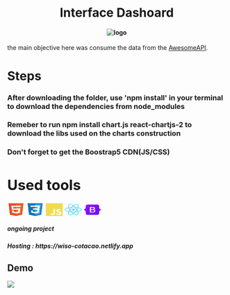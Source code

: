 <h1 align="center">Interface Dashoard</h1>

<h4 align="center">
  <img src="https://github.com/Lipessousa/Interface_Dashboard/blob/main/Interface_Dashboard/images/Wiso.gif" alt="logo" height="120"/>
</h4>

<p>
 the main objective here was consume the data from the <a href="https://docs.awesomeapi.com.br/api-de-moedas">AwesomeAPI</a>.
</p>

<h1>Steps</h1>
<h3>After downloading the folder, use 'npm install' in your terminal to download the dependencies from node_modules<h3/>
<h3>Remeber to run npm install chart.js react-chartjs-2 to download the libs used on the charts construction</h3>
<h3>Don't forget to get the Boostrap5 CDN(JS/CSS)<h3/>

<div style="display:inline_block">
  <h1>Used tools</h1>
  <img align="center" alt="HTML" height="30" width="40" src="https://raw.githubusercontent.com/devicons/devicon/master/icons/html5/html5-original.svg"/>
  <img align="center" alt="CSS"  height="30" width="40" src="https://raw.githubusercontent.com/devicons/devicon/master/icons/css3/css3-original.svg"/>
  <img align="center" alt="JavaScript" height="30" width="40" src="https://raw.githubusercontent.com/devicons/devicon/master/icons/javascript/javascript-plain.svg"/>
  <img align="center" alt="React" height="30" width="40" src="https://raw.githubusercontent.com/devicons/devicon/master/icons/react/react-original.svg"/>
  <img align="center" alt="React" height="30" width="40" src="https://raw.githubusercontent.com/devicons/devicon/master/icons/bootstrap/bootstrap-original.svg"/>
</div>


<h5>ongoing project</h5>
<h5>Hosting : https://wiso-cotacao.netlify.app</h5>

<h2>Demo</h2>
<img src="https://github.com/Lipessousa/Interface_Dashboard/blob/main/Interface_Dashboard/images/dashboard_print.PNG" />
